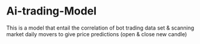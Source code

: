 # Ai-trading-Model
This is a model that entail the correlation of bot trading data set &amp; scanning market daily movers to give price predictions (open &amp; close new candle)

